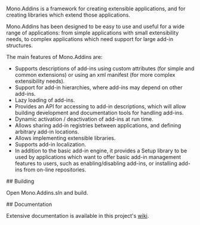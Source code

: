 Mono.Addins is a framework for creating extensible applications, and for creating libraries which extend those applications.

Mono.Addins has been designed to be easy to use and useful for a wide range of applications: from simple applications with small extensibility needs, to complex applications which need support for large add-in structures.

The main features of Mono.Addins are:

* Supports descriptions of add-ins using custom attributes (for simple and common extensions) or using an xml manifest (for more complex extensibility needs).
* Support for add-in hierarchies, where add-ins may depend on other add-ins.
* Lazy loading of add-ins.
* Provides an API for accessing to add-in descriptions, which will allow building development and documentation tools for handling add-ins.
* Dynamic activation / deactivation of add-ins at run time.
* Allows sharing add-in registries between applications, and defining arbitrary add-in locations.
* Allows implementing extensible libraries.
* Supports add-in localization.
* In addition to the basic add-in engine, it provides a Setup library to be used by applications which want to offer basic add-in management features to users, such as enabling/disabling add-ins, or installing add-ins from on-line repositories.

## Building

Open Mono.Addins.sln and build.

## Documentation

Extensive documentation is available in this project's [wiki](https://github.com/mono/mono-addins/wiki).

